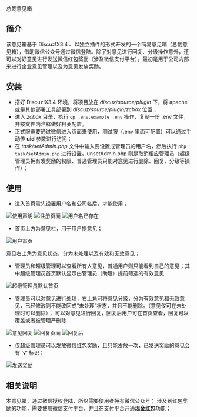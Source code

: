 总裁意见箱

## 简介
该意见箱基于 Discuz!X3.4 、以独立插件的形式开发的一个简易意见箱（总裁意见箱），借助微信公众号通过微信登陆。除了对意见进行回复、分级操作意外，还可以对好意见进行发送微信红包奖励（涉及微信支付平台）。最初是用于公司内部来进行企业意见管理以及为意见发放奖励。

## 安装
* 搭好 Discuz!X3.4 环境，将项目放在 *discuz/source/plugin* 下，将 apache 或是其他部署工具部署到 *discuz/source/plugin/zcbox* 位置；
* 进入 *zcbox* 目录，执行 `cp .env.example .env` 操作，复制一份 .env 文件，并按文件内注释做好相关配置。
* 正式服需要通过微信进入页面来使用，测试服（.env 里面可配置）可以通过手动传 **uid** 参数进行访问；
* 在 *task/setAdmin.php* 文件中输入要设置成管理员的用户名，然后执行 `php task/setAdmin.php` 进行设置，unsetAdmin.php 则是取消相应管理员（超级管理员拥有发奖励的权限、普通管理员只能对意见进行删除、回复、分级等操作）；

## 使用
* 进入首页需先设置用户名和公司名后，才能使用；

![使用声明](https://coding.net/u/AbraZ/p/zcbox/git/raw/master/img/use_statement.png)
![注册页面](https://coding.net/u/AbraZ/p/zcbox/git/raw/master/img/register.png)
![用户名已存在](https://coding.net/u/AbraZ/p/zcbox/git/raw/master/img/name_exist.png)

* 首页上方为意见栏，用于用户提意见；

![用户首页](https://coding.net/u/AbraZ/p/zcbox/git/raw/master/img/user_index.png)

意见右上角为意见状态，分为未处理以及有效和无效意见；
* 管理员和超级管理可以查看所有人意见，普通用户则只能看到自己的意见；其中超级管理员首页默认显示由管理员（助理）提前筛选的有效意见

![超级管理员默认首页](https://coding.net/u/AbraZ/p/zcbox/git/raw/master/img/superadmin_index.png)

* 管理员可以对意见进行处理，右上角可将意见分级，分为有效意见和无效意见，已经修改则不能改回成“未处理”状态，并且不能删除。（意见仅可在未处理时可以删除）；
可以对意见进行回复，回复后用户可在首页查看，回复可以覆盖或者被管理严删除

![意见回复](https://coding.net/u/AbraZ/p/zcbox/git/raw/master/img/tip_reply.png)
![回复页面](https://coding.net/u/AbraZ/p/zcbox/git/raw/master/img/reply.png)
![回复后](https://coding.net/u/AbraZ/p/zcbox/git/raw/master/img/after_reply.png)

* 仅超级管理员可以发放微信红包奖励，且只能发放一次，已发送奖励的意见会有 ‘√’ 标识；

![发送奖励](https://coding.net/u/AbraZ/p/zcbox/git/raw/master/img/has_rewarded.png)

## 相关说明
本意见箱，通过微信授权登陆，所以需要使用者拥有微信公众号；
涉及到红包奖励的功能，需要使用微信支付平台，并且在支付平台开通**现金红包**功能；

